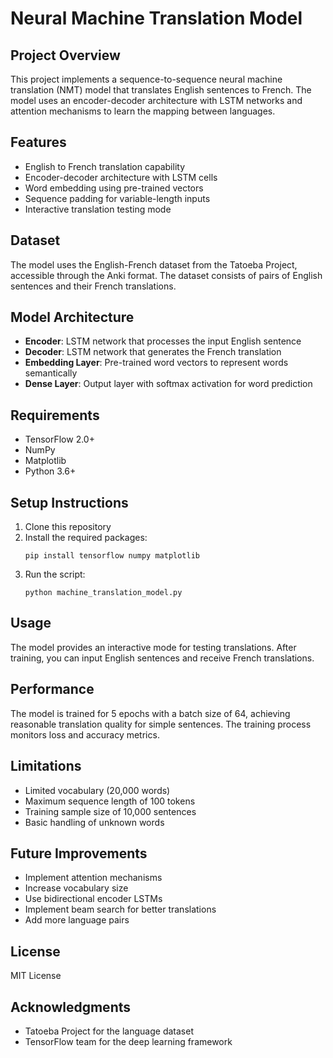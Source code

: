 # Neural Machine Translation Model

## Project Overview
This project implements a sequence-to-sequence neural machine translation (NMT) model that translates English sentences to French. The model uses an encoder-decoder architecture with LSTM networks and attention mechanisms to learn the mapping between languages.

## Features
- English to French translation capability
- Encoder-decoder architecture with LSTM cells
- Word embedding using pre-trained vectors
- Sequence padding for variable-length inputs
- Interactive translation testing mode

## Dataset
The model uses the English-French dataset from the Tatoeba Project, accessible through the Anki format. The dataset consists of pairs of English sentences and their French translations.

## Model Architecture
- **Encoder**: LSTM network that processes the input English sentence
- **Decoder**: LSTM network that generates the French translation
- **Embedding Layer**: Pre-trained word vectors to represent words semantically
- **Dense Layer**: Output layer with softmax activation for word prediction

## Requirements
- TensorFlow 2.0+
- NumPy
- Matplotlib
- Python 3.6+

## Setup Instructions
1. Clone this repository
2. Install the required packages:
   ```
   pip install tensorflow numpy matplotlib
   ```
3. Run the script:
   ```
   python machine_translation_model.py
   ```

## Usage
The model provides an interactive mode for testing translations. After training, you can input English sentences and receive French translations.

## Performance
The model is trained for 5 epochs with a batch size of 64, achieving reasonable translation quality for simple sentences. The training process monitors loss and accuracy metrics.

## Limitations
- Limited vocabulary (20,000 words)
- Maximum sequence length of 100 tokens
- Training sample size of 10,000 sentences
- Basic handling of unknown words

## Future Improvements
- Implement attention mechanisms
- Increase vocabulary size
- Use bidirectional encoder LSTMs
- Implement beam search for better translations
- Add more language pairs

## License
MIT License 

## Acknowledgments
- Tatoeba Project for the language dataset
- TensorFlow team for the deep learning framework
